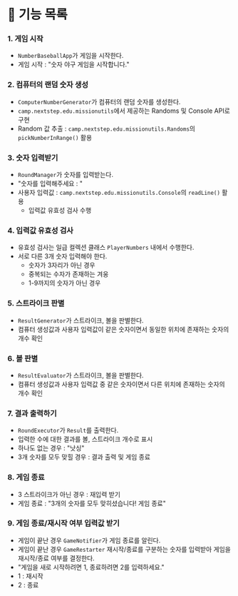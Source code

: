 # 🚀 기능 목록


### 1. 게임 시작
   - `NumberBaseballApp`가 게임을 시작한다. 
   - 게임 시작 : "숫자 야구 게임을 시작합니다."

### 2. 컴퓨터의 랜덤 숫자 생성
   - `ComputerNumberGenerator`가 컴퓨터의 랜덤 숫자를 생성한다.
   - `camp.nextstep.edu.missionutils`에서 제공하는 Randoms 및 Console API로 구현
   - Random 값 추출 : `camp.nextstep.edu.missionutils.Randoms`의 `pickNumberInRange()` 활용

### 3. 숫자 입력받기
   - `RoundManager`가 숫자를 입력받는다.
   - "숫자를 입력해주세요 : "
   - 사용자 입력값 : `camp.nextstep.edu.missionutils.Console`의 `readLine()` 활용
     - 입력값 유효성 검사 수행

### 4. 입력값 유효성 검사
   - 유효성 검사는 일급 컬렉션 클래스 `PlayerNumbers` 내에서 수행한다.
   - 서로 다른 3개 숫자 입력해야 한다.
     - 숫자가 3자리가 아닌 경우
     - 중복되는 수자가 존재하는 겨웅
     - 1-9까지의 숫자가 아닌 경우

### 5. 스트라이크 판별
   - `ResultGenerator`가 스트라이크, 볼을 판별한다.
   - 컴퓨터 생성값과 사용자 입력값이 같은 숫자이면서 동일한 위치에 존재하는 숫자의 개수 확인

### 6. 볼 판별
   - `ResultEvaluator`가 스트라이크, 볼을 판별한다.
   - 컴퓨터 생성값과 사용자 입력값 중 같은 숫자이면서 다른 위치에 존재하는 숫자의 개수 확인

### 7. 결과 출력하기
   - `RoundExecutor`가 `Result`를 출력한다.
   - 입력한 수에 대한 결과를 볼, 스트라이크 개수로 표시
   - 하나도 없는 경우 : "낫싱"
   - 3개 숫자를 모두 맞힐 경우 : 결과 출력 및 게임 종료

### 8. 게임 종료
  - 3 스트라이크가 아닌 경우 : 재입력 받기
  - 게임 종료 : "3개의 숫자를 모두 맞히셨습니다! 게임 종료"

### 9. 게임 종료/재시작 여부 입력값 받기
  - 게임이 끝난 경우 `GameNotifier`가 게임 종료를 알린다.
  - 게임이 끝난 경우 `GameRestarter` 재시작/종료를 구분하는 숫자를 입력받아 게임을 재시작/종료 여부를 결정한다.
  - "게임을 새로 시작하려면 1, 종료하려면 2를 입력하세요."
  - 1 : 재시작
  - 2 : 종료